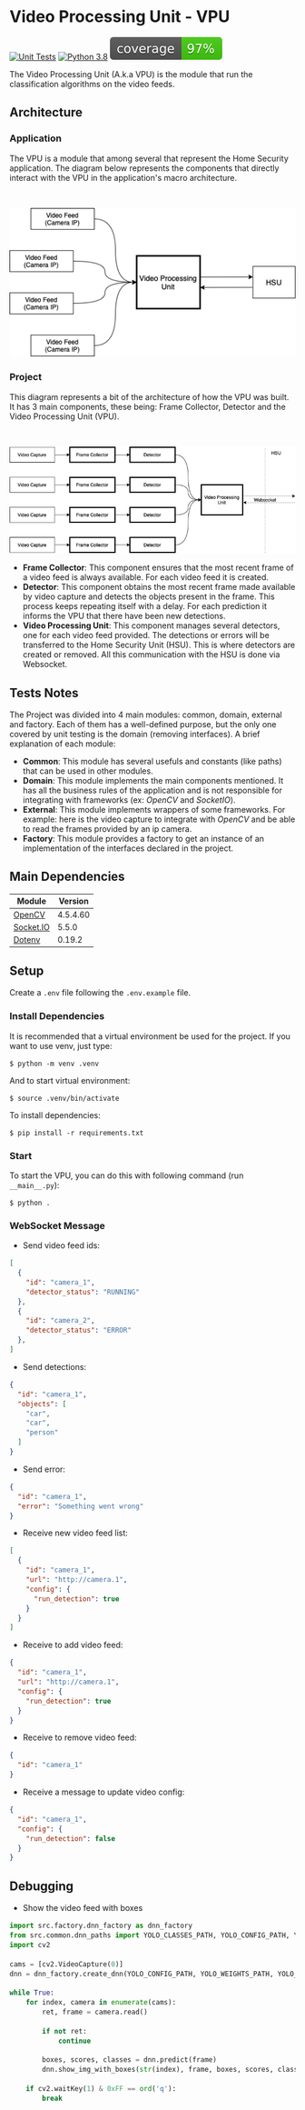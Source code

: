 # Video Processing Unit - VPU
[![Unit Tests](https://github.com/charles-eyes-ba/video-processing-unit/actions/workflows/python-test.yml/badge.svg)](https://github.com/charles-eyes-ba/video-processing-unit/actions/workflows/python-test.yml)
[![Python 3.8](https://img.shields.io/badge/python-3.8-blue.svg)](https://www.python.org/downloads/release/python-360)
![Coverage](imgs/badge-coverage.svg)



The Video Processing Unit (A.k.a VPU) is the module that run the classification algorithms on the video feeds.

## Architecture 

### Application

The VPU is a module that among several that represent the Home Security application. The diagram below represents the components that directly interact with the VPU in the application's macro architecture.

<br/>
<p align="center">
  <img src="imgs/HS.png">
</p>


### Project

This diagram represents a bit of the architecture of how the VPU was built. It has 3 main components, these being: Frame Collector, Detector and the Video Processing Unit (VPU).

<br/>
<p align="center">
  <img src="imgs/VPU.png">
</p>

- __Frame Collector__: This component ensures that the most recent frame of a video feed is always available. For each video feed it is created.
- __Detector__: This component obtains the most recent frame made available by video capture and detects the objects present in the frame. This process keeps repeating itself with a delay. For each prediction it informs the VPU that there have been new detections.
- __Video Processing Unit__: This component manages several detectors, one for each video feed provided. The detections or errors will be transferred to the Home Security Unit (HSU). This is where detectors are created or removed. All this communication with the HSU is done via Websocket.

## Tests Notes

The Project was divided into 4 main modules: common, domain, external and factory. Each of them has a well-defined purpose, but the only one covered by unit testing is the domain (removing interfaces). A brief explanation of each module:

- __Common__: This module has several usefuls and constants (like paths) that can be used in other modules.
- __Domain__: This module implements the main components mentioned. It has all the business rules of the application and is not responsible for integrating with frameworks (ex: _OpenCV_ and _SocketIO_).
- __External__: This module implements wrappers of some frameworks. For example: here is the video capture to integrate with _OpenCV_ and be able to read the frames provided by an ip camera.
- __Factory__: This module provides a factory to get an instance of an implementation of the interfaces declared in the project.

## Main Dependencies

| Module | Version |
| --- | --- |
| [OpenCV](https://github.com/opencv/opencv-python) | 4.5.4.60 |
| [Socket.IO](https://github.com/miguelgrinberg/python-socketio) | 5.5.0 |
| [Dotenv](https://github.com/theskumar/python-dotenv) | 0.19.2 |

## Setup

Create a `.env` file following the `.env.example` file.

### Install Dependencies

It is recommended that a virtual environment be used for the project. If you want to use venv, just type:

```shell
$ python -m venv .venv
```

And to start virtual environment:

```shell
$ source .venv/bin/activate
```

To install dependencies:

```shell
$ pip install -r requirements.txt
```

### Start 

To start the VPU, you can do this with following command (run `__main__.py`):

```shell
$ python .
```

### WebSocket Message

- Send video feed ids:
```json
[
  {
    "id": "camera_1",
    "detector_status": "RUNNING"
  },
  {
    "id": "camera_2",
    "detector_status": "ERROR"
  },
]
```

- Send detections:
```json
{
  "id": "camera_1",
  "objects": [
    "car",
    "car",
    "person"
  ]
}
```

- Send error:
```json
{
  "id": "camera_1",
  "error": "Something went wrong"
}
```

- Receive new video feed list:
```json
[
  {
    "id": "camera_1",
    "url": "http://camera.1",
    "config": {
      "run_detection": true
    }
  }
]
```

- Receive to add video feed:
```json
{
  "id": "camera_1",
  "url": "http://camera.1",
  "config": {
    "run_detection": true
  }
}
```

- Receive to remove video feed:
```json
{
  "id": "camera_1"
}
```

- Receive a message to update video config:
```json
{
  "id": "camera_1",
  "config": {
    "run_detection": false
  }
}
```

## Debugging
- Show the video feed with boxes

```python
import src.factory.dnn_factory as dnn_factory
from src.common.dnn_paths import YOLO_CLASSES_PATH, YOLO_CONFIG_PATH, YOLO_WEIGHTS_PATH
import cv2

cams = [cv2.VideoCapture(0)]
dnn = dnn_factory.create_dnn(YOLO_CONFIG_PATH, YOLO_WEIGHTS_PATH, YOLO_CLASSES_PATH)

while True:
    for index, camera in enumerate(cams):
        ret, frame = camera.read()

        if not ret:
            continue
        
        boxes, scores, classes = dnn.predict(frame)
        dnn.show_img_with_boxes(str(index), frame, boxes, scores, classes, scale=2)
            
    if cv2.waitKey(1) & 0xFF == ord('q'):
        break
```
